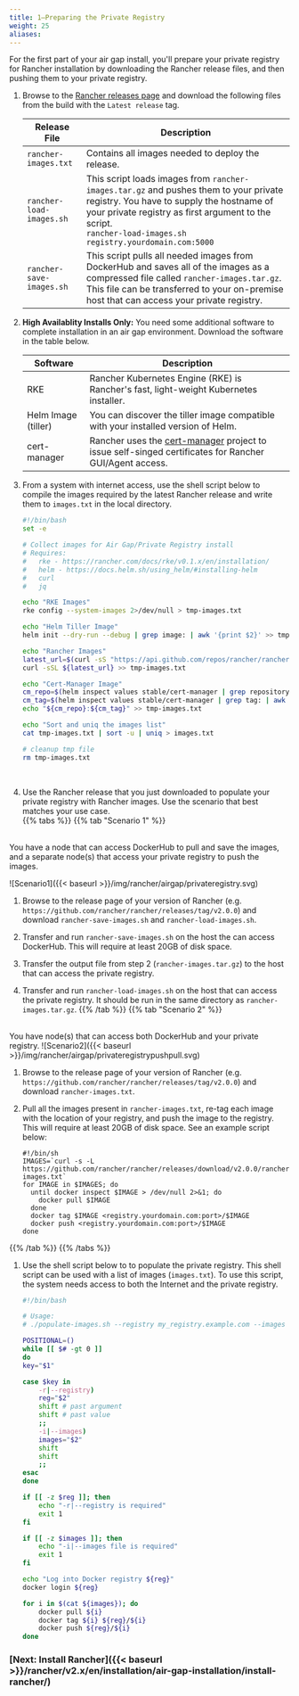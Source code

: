 ```yaml
---
title: 1—Preparing the Private Registry
weight: 25
aliases:
---
```


For the first part of your air gap install, you'll prepare your private registry for Rancher installation by downloading the Rancher release files, and then pushing them to your private registry.

1. Browse to the [Rancher releases page](https://github.com/rancher/rancher/releases) and download the following files from the build with the `Latest release` tag. 

    | Release File                       | Description                                                                                                                                                                                                                                         |
    | ---------------------------------- | --------------------------------------------------------------------------------------------------------------------------------------------------------------------------------------------------------------------------------------------------- |
    | `rancher-images.txt`               | Contains all images needed to deploy the release.                                                                                                                                                                                                        |
    | `rancher-load-images.sh`           | This script loads images from `rancher-images.tar.gz` and pushes them to your private registry. You have to supply the hostname of your private registry as first argument to the script.<br/>`rancher-load-images.sh registry.yourdomain.com:5000` |
    | `rancher-save-images.sh`           | This script pulls all needed images from DockerHub and saves all of the images as a compressed file called `rancher-images.tar.gz`. This file can be transferred to your on-premise host that can access your private registry.                 |


1. **High Availablity Installs Only:** You need some additional software to complete installation in an air gap environment. Download the software in the table below.
 
    | Software | Description |
    |----------|-------------|
    | RKE | Rancher Kubernetes Engine (RKE) is Rancher's fast, light-weight Kubernetes installer. |
    | Helm Image (tiller) | You can discover the tiller image compatible with your installed version of Helm.
    | cert-manager | Rancher uses the [cert-manager](https://github.com/jetstack/cert-manager) project to issue self-singed certificates for Rancher GUI/Agent access.
        
1. From a system with internet access, use the shell script below to compile the images required by the latest Rancher release and write them to `images.txt` in the local directory.

    ```bash
    #!/bin/bash
    set -e
    
    # Collect images for Air Gap/Private Registry install
    # Requires:
    #   rke - https://rancher.com/docs/rke/v0.1.x/en/installation/
    #   helm - https://docs.helm.sh/using_helm/#installing-helm
    #   curl
    #   jq
    
    echo "RKE Images"
    rke config --system-images 2>/dev/null > tmp-images.txt
    
    echo "Helm Tiller Image"
    helm init --dry-run --debug | grep image: | awk '{print $2}' >> tmp-images.txt
    
    echo "Rancher Images"
    latest_url=$(curl -sS "https://api.github.com/repos/rancher/rancher/releases/latest" | jq -r '.assets[]|select(.name=="rancher-images.txt")|.browser_download_url')
    curl -sSL ${latest_url} >> tmp-images.txt
    
    echo "Cert-Manager Image"
    cm_repo=$(helm inspect values stable/cert-manager | grep repository: | awk '{print $2}')
    cm_tag=$(helm inspect values stable/cert-manager | grep tag: | awk '{print $2}')
    echo "${cm_repo}:${cm_tag}" >> tmp-images.txt
    
    echo "Sort and uniq the images list"
    cat tmp-images.txt | sort -u | uniq > images.txt
    
    # cleanup tmp file
    rm tmp-images.txt
    ```    
    <br/>
1. Use the Rancher release that you just downloaded to populate your private registry with Rancher images. Use the scenario that best matches your use case.
     <br/>
{{% tabs %}}
{{% tab "Scenario 1" %}}
<br/>
You have a node that can access DockerHub to pull and save the images, and a separate node(s) that access your private registry to push the images.

![Scenario1]({{< baseurl >}}/img/rancher/airgap/privateregistry.svg)

1. Browse to the release page of your version of Rancher (e.g. `https://github.com/rancher/rancher/releases/tag/v2.0.0`) and download `rancher-save-images.sh` and `rancher-load-images.sh`.

2. Transfer and run `rancher-save-images.sh` on the host the can access DockerHub. This will require at least 20GB of disk space.

3. Transfer the output file from step 2 (`rancher-images.tar.gz`) to the host that can access the private registry.

4. Transfer and run `rancher-load-images.sh` on the host that can access the private registry. It should be run in the same directory as `rancher-images.tar.gz`. 
{{% /tab %}}
{{% tab "Scenario 2" %}}
<br/>
You have node(s) that can access both DockerHub and your private registry.
![Scenario2]({{< baseurl >}}/img/rancher/airgap/privateregistrypushpull.svg)

1. Browse to the release page of your version of Rancher (e.g. `https://github.com/rancher/rancher/releases/tag/v2.0.0`) and download `rancher-images.txt`.

2. Pull all the images present in `rancher-images.txt`, re-tag each image with the location of your registry, and push the image to the registry. This will require at least 20GB of disk space. See an example script below:
    ```
    #!/bin/sh
    IMAGES=`curl -s -L https://github.com/rancher/rancher/releases/download/v2.0.0/rancher-images.txt`
    for IMAGE in $IMAGES; do
      until docker inspect $IMAGE > /dev/null 2>&1; do
        docker pull $IMAGE
      done
      docker tag $IMAGE <registry.yourdomain.com:port>/$IMAGE
      docker push <registry.yourdomain.com:port>/$IMAGE
    done
    ```
{{% /tab %}}
{{% /tabs %}}

1. Use the shell script below to to populate the private registry. This shell script can be used with a list of images (`images.txt`). To use this script, the system needs access to both the Internet and the private registry.

    ```bash
    #!/bin/bash
    
    # Usage:
    # ./populate-images.sh --registry my_registry.example.com --images ./images.txt
    
    POSITIONAL=()
    while [[ $# -gt 0 ]]
    do
    key="$1"
    
    case $key in
        -r|--registry)
        reg="$2"
        shift # past argument
        shift # past value
        ;;
        -i|--images)
        images="$2"
        shift
        shift
        ;;
    esac
    done
    
    if [[ -z $reg ]]; then
        echo "-r|--registry is required"
        exit 1
    fi
    
    if [[ -z $images ]]; then
        echo "-i|--images file is required"
        exit 1
    fi
    
    echo "Log into Docker registry ${reg}"
    docker login ${reg}
    
    for i in $(cat ${images}); do
        docker pull ${i}
        docker tag ${i} ${reg}/${i}
        docker push ${reg}/${i}
    done
    ```

### [Next: Install Rancher]({{< baseurl >}}/rancher/v2.x/en/installation/air-gap-installation/install-rancher/)